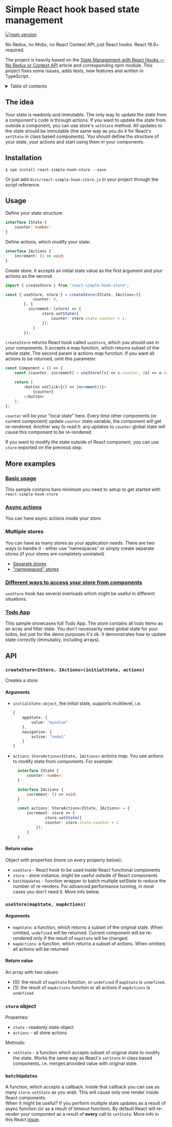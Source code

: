 # Simple React hook based state management <!-- omit in toc -->

[![npm version](https://badge.fury.io/js/react-simple-hook-store.svg)](https://badge.fury.io/js/react-simple-hook-store)  

No Redux, no Mobx, no React Context API, just React hooks. React 16.8+ required.  

The project is heavily based on the [State Management with React Hooks — No Redux or Context API](https://medium.com/javascript-in-plain-english/state-management-with-react-hooks-no-redux-or-context-api-8b3035ceecf8) article and corresponding npm module. This project fixes some issues, adds tests, new features and written in TypeScript.

<details>
<summary>Table of contents</summary>

- [The idea](#the-idea)
- [Installation](#installation)
- [Usage](#usage)
- [More examples](#more-examples)
  - [Basic usage](#basic-usage)
  - [Async actions](#async-actions)
  - [Multiple stores](#multiple-stores)
  - [Different ways to access your store from components](#different-ways-to-access-your-store-from-components)
  - [Todo App](#todo-app)
- [API](#api)
  - [`createStore<IStore, IActions>(initialState, actions)`](#createstoreistore-iactionsinitialstate-actions)
    - [Arguments](#arguments)
    - [Return value](#return-value)
  - [`useStore(mapState, mapActions)`](#usestoremapstate-mapactions)
    - [Arguments](#arguments-1)
    - [Return value](#return-value-1)
  - [`store` object](#store-object)
  - [`batchUpdates`](#batchupdates)

</details>

## The idea

Your state is readonly and immutable. The only way to update the state from a component's code is through actions. If you want to update the state from outside a component, you can use store's `setState` method. All updates to the state should be immutable (the same way as you do it for React's `setState` in class based components). You should define the structure of your state, your actions and start using them in your components.

## Installation

`$ npm install react-simple-hook-store --save`  

Or just add `dist/react-simple-hook-store.js` in your project through the script reference.

## Usage

Define your state structure:

```typescript
interface IState {
    counter: number;
}
```

Define actions, which modify your state:

```typescript
interface IActions {
    increment: () => void;
}
```

Create store. It accepts an initial state value as the first argument and your actions as the second.

```typescript
import { createStore } from "react-simple-hook-store";

const { useStore, store } = createStore<IState, IActions>({
            counter: 0,
        }, {
          increment: (store) => {
                store.setState({
                    counter: store.state.counter + 1,
                });
            }
        });
```

`createStore` returns React hook called `useStore`, which you should use in your components. It accepts a map function, which returns subset of the whole state. The second param is actions map function. If you want all actions to be returned, omit this parameter.

```typescript
const Component = () => {
    const [counter, increment] = useStore((s) => s.counter, (a) => a.increment);

    return (
        <button onClick={() => increment()}>
            {counter}
        </button>
    );
};
```

`counter` will be your "local state" here. Every time other components (or current component) update `counter` state variable, the component will get re-rendered. Another way to read it: any updates to `counter` global state will cause this component to be re-rendered.

If you want to modify the state outside of React component, you can use `store` exported on the previous step.

## More examples

### [Basic usage](https://codesandbox.io/s/basic-usage-n9ib6)

This sample contains bare minimum you need to setup to get started with `react-simple-hook-store`

### [Async actions](https://codesandbox.io/s/async-example-l7oo4)

You can have async actions inside your store

### Multiple stores

You can have as many stores as your application needs. There are two ways to handle it - either use "namespaces" or simply create separate stores (if your stores are completely unrelated)

- [Separate stores](https://codesandbox.io/s/multiple-stores-separate-stores-3fyox)
- ["namespaced" stores](https://codesandbox.io/s/multiple-stores-namespaces-opii9)

### [Different ways to access your store from components](https://codesandbox.io/s/ways-to-access-store-from-components-b67tu)

`useStore` hook has several overloads which might be useful in different situations.

### [Todo App](https://codesandbox.io/s/todo-app-x0rhd)

This sample showcases full Todo App. The store contains all todo items as an array and filter state. You don't necessarily need global state for your todos, but just for the demo purposes it's ok. It demonstrates how to update state correctly (immutably, including arrays).

## API

### `createStore<IStore, IActions>(initialState, actions)`

Creates a store.

#### Arguments

- `initialState`: `object`, the initial state, supports multilevel, i.e.
  
  ```typescript
  {
      appState: {
          value: "myvalue"
      },
      navigation: {
          active: "node1"
      }
  }
  ```

- `actions`: `StoreActions<IState, IActions>` actions map. You use actions to modify state from components. For example:
  
  ```typescript
    interface IState {
        counter: number;
    }

    interface IActions {
        increment: () => void;
    }

    const actions: StoreActions<IState, IActions> = {
        increment: store => {
                store.setState({
                counter: store.state.counter + 1
            });
        }
    }
  ```

#### Return value

Object with properties (more on every property below):

- `useStore` - React hook to be used inside React functional components
- `store` - store instance, might be useful outside of React components
- `batchUpdates` - function wrapper to batch multiple setState to reduce the number of re-renders. For advanced performance tunning, in most cases you don't need it. More info below.

### `useStore(mapState, mapActions)`

#### Arguments

- `mapState`: a function, which returns a subset of the original state. When omitted, `undefined` will be returned. Current component will be re-rendered only if the result of `mapState` will be changed.
- `mapActions`: a function, which returns a subset of actions. When omitted, all actions will be returned

#### Return value

An array with two values:

- [0]: the result of `mapState` function, or `undefined` if `mapState` is `undefined`.
- [1]: the result of `mapActions` function or all actions if `mapActions` is `undefined`

### `store` object

Properties:

- `state` - readonly state object
- `actions` - all store actions

Methods:

- `setState` - a function which accepts subset of original state to modify the state. Works the same way as React's `setState` in class based components, i.e. merges provided value with original state.

### `batchUpdates`

A function, which accepts a callback. Inside that callback you can use as many `store.setState` as you wish. This will cause only one render inside React components.  
When it might be useful? If you perform multiple state updates as a result of async function (or as a result of timeout function). By default React will re-render your component as a result of **every** call to `setState`. More info in this React [issue](https://github.com/facebook/react/issues/14259).
